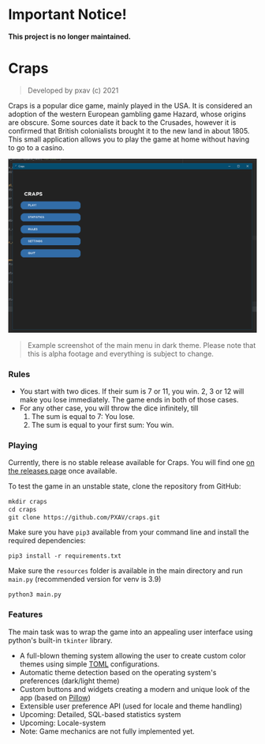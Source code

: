 # Important Notice!
**This project is no longer maintained.**

# Craps
> Developed by pxav (c) 2021

Craps is a popular dice game, mainly played in the USA. It is considered an adoption of the western European gambling game Hazard, whose origins are obscure. Some sources date it back to the Crusades, however it is confirmed that British colonialists brought it to the new land in about 1805. This small application allows you to play the game at home without having to go to a casino.

![Craps Main Menu Screenshot](https://github.com/PXAV/craps/blob/master/resources/github/main_menu_screenshot.png)
> Example screenshot of the main menu in dark theme. Please note that this is alpha footage and everything is subject to change.

### Rules
* You start with two dices. If their sum is 7 or 11, you win. 2, 3 or 12 will make you lose immediately. The game ends in both of those cases.
* For any other case, you will throw the dice infinitely, till
    1. The sum is equal to 7: You lose.
    2. The sum is equal to your first sum: You win.

### Playing
Currently, there is no stable release available for Craps. You will find one [on the releases page](https://github.com/PXAV/craps/releases) once available. 

To test the game in an unstable state, clone the repository from GitHub:
```shell
mkdir craps
cd craps
git clone https://github.com/PXAV/craps.git 
```
Make sure you have ``pip3`` available from your command line and install the required dependencies:
````shell
pip3 install -r requirements.txt
````

Make sure the ``resources`` folder is available in the main directory and run `main.py` (recommended version for venv is 3.9)
````shell
python3 main.py
````

### Features
The main task was to wrap the game into an appealing user interface using python's built-in ``tkinter`` library.
* A full-blown theming system allowing the user to create custom color themes using simple [TOML](https://toml.io/en/) configurations.
* Automatic theme detection based on the operating system's preferences (dark/light theme)
* Custom buttons and widgets creating a modern and unique look of the app (based on [Pillow](https://python-pillow.org/))
* Extensible user preference API (used for locale and theme handling) 
* Upcoming: Detailed, SQL-based statistics system 
* Upcoming: Locale-system
* Note: Game mechanics are not fully implemented yet.
